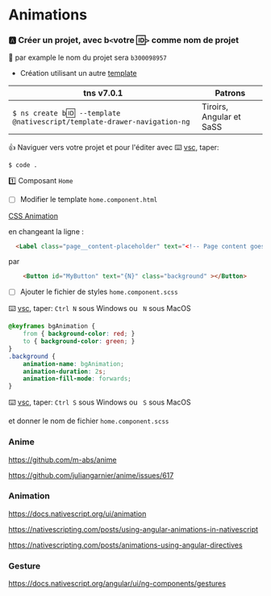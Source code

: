 # Animations


### :a: Créer un projet, avec b`<`votre :id:`>` comme nom de projet

:pushpin: par example le nom du projet sera `b300098957` 

* Création utilisant un autre [template](https://github.com/NativeScript/nativescript-app-templates)

|  tns v7.0.1                                                                  |  Patrons                          |
|------------------------------------------------------------------------------|-----------------------------------|
| `$ ns create b`:id:` --template @nativescript/template-drawer-navigation-ng` |  Tiroirs, Angular et SaSS         |

:+1: Naviguer vers votre projet et pour l'éditer avec :keyboard: [vsc](https://github.com/CollegeBoreal/Tutoriels/blob/master/W.Web/T.NativeScript/IDE.md), taper:

```
$ code .
```

:one: Composant `Home`

- [ ] Modifier le template `home.component.html`

[CSS Animation](https://docs.nativescript.org/ui/animation-css.html)

en changeant la ligne :

```html
  <Label class="page__content-placeholder" text="<!-- Page content goes here -->"></Label>
```

par 

```html
    <Button id="MyButton" text="{N}" class="background" ></Button>
```

- [ ] Ajouter le fichier de styles `home.component.scss`

:keyboard: [vsc](https://github.com/CollegeBoreal/Tutoriels/blob/master/W.Web/T.NativeScript/IDE.md), taper: `Ctrl N` sous Windows ou ` N` sous MacOS

```css
@keyframes bgAnimation {
    from { background-color: red; }
    to { background-color: green; }
}
.background {
    animation-name: bgAnimation;
    animation-duration: 2s;
    animation-fill-mode: forwards;
}
```

:keyboard: [vsc](https://github.com/CollegeBoreal/Tutoriels/blob/master/W.Web/T.NativeScript/IDE.md), taper: `Ctrl S` sous Windows ou ` S` sous MacOS

et donner le nom de fichier `home.component.scss`

### Anime
https://github.com/m-abs/anime

https://github.com/juliangarnier/anime/issues/617

### Animation

https://docs.nativescript.org/ui/animation

https://nativescripting.com/posts/using-angular-animations-in-nativescript

https://nativescripting.com/posts/animations-using-angular-directives


### Gesture

https://docs.nativescript.org/angular/ui/ng-components/gestures
